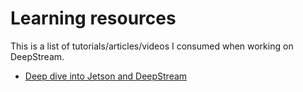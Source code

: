# Learning resources

This is a list of tutorials/articles/videos I consumed when working on DeepStream.

* [Deep dive into Jetson and DeepStream](https://www.nvidia.com/en-us/on-demand/session/gtcspring22-se2599/)
